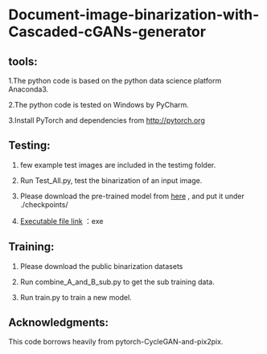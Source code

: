 # Document-image-binarization-with-Cascaded-cGANs-generator

tools: 
-------
1.The python code is based on the python data science platform Anaconda3. 

2.The python code is tested on Windows by PyCharm.

3.Install PyTorch and dependencies from http://pytorch.org


Testing:
-------
1. few example test images are included in the testimg folder.

2. Run Test_All.py, test the binarization of an input image. 

3. Please download the pre-trained model from [here](https://pan.baidu.com/s/1Q1c19Sc7ubY7TATSZfKedw) , and put it under ./checkpoints/

4. [Executable file link](https://pan.baidu.com/s/1x6w_qqbK8lsHcmcnaUXT2Q) ：exe 

Training:
-------
1. Please download the public binarization datasets

2. Run combine_A_and_B_sub.py to get the sub training data.

3. Run train.py to train a new model. 


Acknowledgments:
-------
This code borrows heavily from pytorch-CycleGAN-and-pix2pix.
